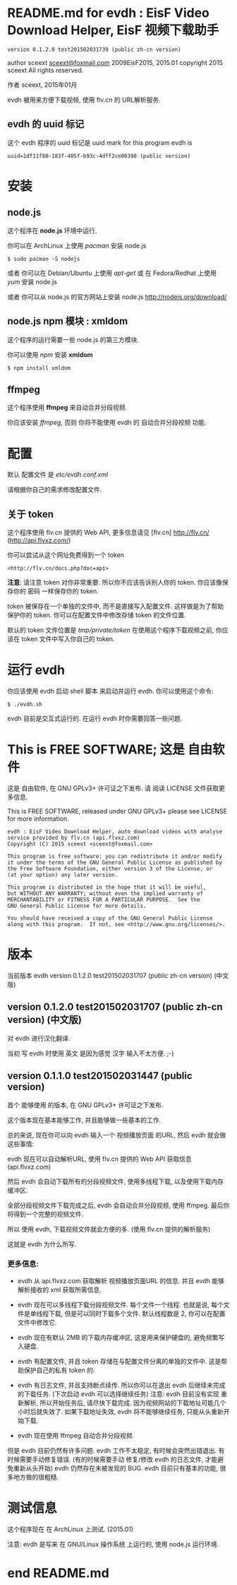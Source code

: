 # README.md for evdh : EisF Video Download Helper, EisF 视频下载助手 

	version 0.1.2.0 test201502031739 (public zh-cn version) 

author sceext <sceext@foxmail.com> 2009EisF2015, 2015.01
copyright 2015 sceext All rights reserved. 

作者 sceext, 2015年01月 

evdh 被用来方便下载视频, 使用 flv.cn 的 URL解析服务. 

## evdh 的 uuid 标记

这个 evdh 程序的 uuid 标记是 
uuid mark for this program evdh is 

	uuid=1df11f80-183f-405f-b93c-4dff2ce08398 (public version) 


# 安装

## node.js

这个程序在 **node.js** 环境中运行. 

你可以在 ArchLinux 上使用 *pacman* 安装 node.js 

	$ sudo pacman -S nodejs

或者 你可以在 Debian/Ubuntu 上使用 *apt-get* 或 在 Fedora/Redhat 上使用 *yum* 安装 node.js 

或者 你可以从 node.js 的官方网站上安装 node.js 
	<http://nodejs.org/download/>

## node.js npm 模块 : xmldom

这个程序的运行需要一些 node.js 的第三方模块. 

你可以使用 *npm* 安装 **xmldom** 

	$ npm install xmldom

## ffmpeg

这个程序使用 **ffmpeg** 来自动合并分段视频. 

你应该安装 *ffmpeg*, 否则 你将不能使用 evdh 的 自动合并分段视频 功能. 


# 配置

默认 配置文件 是 *etc/evdh.conf.xml* 

请根据你自己的需求修改配置文件. 

## 关于 token

这个程序使用 flv.cn 提供的 Web API, 更多信息请见 
[flv.cn] <http://flv.cn/> (<http://api.flvxz.com/>) 

你可以尝试从这个网址免费得到一个 token 

    <http://flv.cn/docs.php?doc=api> 

**注意**: 请注意 token 对你非常重要. 所以你不应该告诉别人你的 token. 
你应该像保存你的 密码 一样保存你的 token. 

token 被保存在一个单独的文件中, 而不是直接写入配置文件. 
这样做是为了帮助保护你的 token. 
你可以在配置文件中修改存储 token 的文件位置. 

默认的 token 文件位置是 *tmp/private/token* 
在使用这个程序下载视频之前, 你应该在 token 文件中写入你自己的 token. 


# 运行 evdh 

你应该使用 evdh 启动 shell 脚本 来启动并运行 evdh. 你可以使用这个命令: 

	$ ./evdh.sh

evdh 目前是交互式运行的. 在运行 evdh 时你需要回答一些问题. 


# This is FREE SOFTWARE; 这是 自由软件 

这是 自由软件, 在 GNU GPLv3+ 许可证之下发布. 
请 阅读 LICENSE 文件获取更多信息. 

This is FREE SOFTWARE, released under GNU GPLv3+ 
please see LICENSE for more information. 

    evdh : EisF Video Download Helper, auto download videos with analyse service provided by flv.cn (api.flvxz.com) 
    Copyright (C) 2015 sceext <sceext@foxmail.com> 

    This program is free software: you can redistribute it and/or modify
    it under the terms of the GNU General Public License as published by
    the Free Software Foundation, either version 3 of the License, or
    (at your option) any later version.

    This program is distributed in the hope that it will be useful,
    but WITHOUT ANY WARRANTY; without even the implied warranty of
    MERCHANTABILITY or FITNESS FOR A PARTICULAR PURPOSE.  See the
    GNU General Public License for more details.

    You should have received a copy of the GNU General Public License
    along with this program.  If not, see <http://www.gnu.org/licenses/>.


# 版本

当前版本 evdh version 0.1.2.0 test201502031707 (public zh-cn version) (中文版) 

## version 0.1.2.0 test201502031707 (public zh-cn version) (中文版)

对 evdh 进行汉化翻译. 

当初 写 evdh 时使用 英文 是因为感觉 汉字 输入不太方便. ;-) 

## version 0.1.1.0 test201502031447 (public version) 

首个 能够使用 的版本, 在 GNU GPLv3+ 许可证之下发布. 

这个版本现在基本能够工作, 并且能够做一些基本的工作. 


总的来说, 现在你可以向 evdh 输入一个 视频播放页面 的URL, 然后 evdh 就会做这些事情: 

evdh 现在可以自动解析URL, 使用 flv.cn 提供的 Web API 获取信息 (api.flvxz.com) 

然后 evdh 会自动下载所有的分段视频文件, 使用多线程下载, 以及使用下载内存缓冲区. 

全部分段视频文件下载完成之后, evdh 会自动合并分段视频, 使用 ffmpeg. 
最后你将得到一个完整的视频文件. 

所以 使用 evdh, 下载视频文件就会方便的多. 
(使用 flv.cn 提供的解析服务) 

这就是 evdh 为什么所写. 

### 更多信息: 

+ evdh 从 api.flvxz.com 获取解析 视频播放页面URL 的信息. 
并且 evdh 能够解析接收的 xml 获取所需信息. 

+ evdh 现在可以多线程下载分段视频文件. 每个文件一个线程. 
也就是说, 每个文件是单线程下载, 但是可以同时下载多个文件. 
默认线程数是 2, 你可以在配置文件中修改它. 

+ evdh 现在有默认 2MB 的下载内存缓冲区, 这是用来保护硬盘的, 避免频繁写入硬盘. 

+ evdh 有配置文件, 并且 token 存储在与配置文件分离的单独的文件中. 
这是帮助保护自己的私有 token 的. 

+ evdh 有日志文件, 并且支持断点续传. 所以你可以在退出 evdh 后继续未完成的下载任务. 
(下次启动 evdh 可以选择继续任务) 
注意: evdh 目前没有实现 重新解析, 所以开始任务后, 请尽快下载完成. 
因为视频网站的下载地址可能几个小时后就失效了. 
如果下载地址失效, evdh 将不能够继续任务, 只能从头重新开始下载. 

+ evdh 现在使用 ffmpeg 自动合并分段视频. 

但是 evdh 目前仍然有许多问题. 
evdh 工作不太稳定, 有时候会突然出错退出. 有时候需要手动修复错误. 
(有的时候需要手动 修复/修改 evdh 的日志文件, 才能避免重新从头开始) 
evdh 仍然存在未被发现的 BUG. 
evdh 目前只有基本的功能, 很多地方做的很粗糙. 


# 测试信息

这个程序现在 在 ArchLinux 上测试. (2015.01) 

注意: evdh 是写来 在 GNU/Linux 操作系统 上运行的, 使用 node.js 运行环境. 

# end README.md


